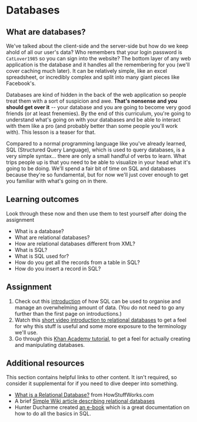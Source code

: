 # Databases

## What are databases?

We've talked about the client-side and the server-side but how do we keep ahold of all our user's data? Who remembers that your login password is `CatLover1985` so you can sign into the website? The bottom layer of any web application is the database and it handles all the remembering for you \(we'll cover caching much later\). It can be relatively simple, like an excel spreadsheet, or incredibly complex and split into many giant pieces like Facebook's.

Databases are kind of hidden in the back of the web application so people treat them with a sort of suspicion and awe. **That's nonsense and you should get over it** -- your database and you are going to become very good friends \(or at least frenemies\). By the end of this curriculum, you're going to understand what's going on with your databases and be able to interact with them like a pro \(and probably better than some people you'll work with\). This lesson is a teaser for that.

Compared to a normal programming language like you've already learned, SQL \(Structured Query Language\), which is used to query databases, is a very simple syntax... there are only a small handful of verbs to learn. What trips people up is that you need to be able to visualize in your head what it's going to be doing. We'll spend a fair bit of time on SQL and databases because they're so fundamental, but for now we'll just cover enough to get you familiar with what's going on in there.

## Learning outcomes

Look through these now and then use them to test yourself after doing the assignment

* What is a database?
* What are relational databases?
* How are relational databases different from XML?
* What is SQL?
* What is SQL used for?
* How do you get all the records from a table in SQL?
* How do you insert a record in SQL?

## Assignment

1. Check out this [introduction](https://launchschool.com/books/sql/read/introduction) of how SQL can be used to organise and manage an overwhelming amount of data. \(You do not need to go any further than the first page on introductions.\)
2. Watch this [short video introduction to relational databases](http://www.youtube.com/watch?v=z2kbsG8zsLM) to get a feel for why this stuff is useful and some more exposure to the terminology we'll use.
3. Go through this [Khan Academy tutorial](https://www.khanacademy.org/computing/hour-of-code/hour-of-sql/v/welcome-to-sql), to get a feel for actually creating and manipulating databases.

## Additional resources

This section contains helpful links to other content. It isn't required, so consider it supplemental for if you need to dive deeper into something.

* [What is a Relational Database?](http://computer.howstuffworks.com/question599.htm) from HowStuffWorks.com
* A brief [Simple Wiki article describing relational databases](http://simple.wikipedia.org/wiki/Relational_database)
* Hunter Ducharme created [an e-book](https://app.gitbook.com/@hunter-ducharme/s/sql-basics/) which is a great documentation on how to do all the basics in SQL.

